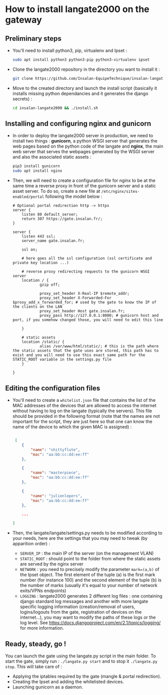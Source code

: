 # How to install langate2000 on the gateway

## Preliminary steps

* You'll need to install python3, pip, virtualenv and Ipset :

    ```bash
    sudo apt install python3 python3-pip python3-virtualenv ipset
    ```

* Clone the langate2000 repository in the directory you want to install it :

    ```bash
    git clone https://github.com/Insalan-EquipeTechnique/insalan-langate2000.git
    ```
 
* Move to the created directory and launch the install script (basically it installs missing python dependancies and it generates the django secrets) :

     ```bash
     cd insalan-langate2000 && ./install.sh
     ```

## Installing and configuring nginx and gunicorn

* In order to deploy the langate2000 server in production, we need to install two things : **gunicorn**, a python WSGI server that generates the web pages based on the python code of the langate and **nginx**, the main web server that serves the webpages generated by the WSGI server and also the associated static assets :

    ```bash
    pip3 install gunicorn
    sudo apt install nginx
    ```

* Then, we will need to create a configuration file for nginx to be at the same time a reverse proxy in front of the gunicorn server and a static asset server. To do so, create a new file at `/etc/nginx/sites-enabled/portal` following the model below :

    ```nginx
    # Optional portal redirection http -> https
    server {
        listen 80 default_server;
        return 307 https://gate.insalan.fr/;
    }

    server {
        listen 443 ssl;
        server_name gate.insalan.fr;

        ssl on;

        # here goes all the ssl configuration (ssl certificate and private key location ...)

        # reverse proxy redirecting requests to the gunicorn WSGI server
        location / {
                gzip off;
		
                proxy_set_header X-Real-IP $remote_addr;
                proxy_set_header X-Forwarded-For $proxy_add_x_forwarded_for; # used by the gate to know the IP of the clients on the LAN
                proxy_set_header Host gate.insalan.fr;
                proxy_pass http://127.0.0.1:8000; # gunicorn host and port, if you somehow changed those, you will need to edit this line
		
        }
	
        # static assets
        location /static/ {
                alias /var/www/html/static/; # this is the path where the static assets that the gate uses are stored, this path has to exist and you will need to use this exact same path for the STATIC_ROOT variable in the settings.py file 
        }

    }

    ```

## Editing the configuration files

* You'll need to create a `whitelist.json` file that contains the list of the MAC addresses of the devices that are allowed to access the internet without having to log on the langate (typically the servers). This file should be provided in the following format (note that the names are not important for the script, they are just here so that one can know the name of the device to which the given MAC is assigned) :

    ```json

	 [
		{
			"name": "shittyflute",
			"mac": "aa:bb:cc:dd:ee:ff"
		},

		{
			"name": "masterpiece",
			"mac": "aa:bb:cc:dd:ee:ff"
		},

		{                                 	
			"name": "julienlepers",
			"mac": "aa:bb:cc:dd:ee:ff"
		},

		...

	]

    ```

* Then, the langate/langate/settings.py needs to be modified according to your needs, here are the settings that you may need to tweak (by apparition order) :
	
	- `SERVER_IP` : the main IP of the server (on the management VLAN)
	- `STATIC_ROOT` : should point to the folder from where the static assets are served by the nginx server
	- `NETWORK` : you need to precisely modify the parameter `mark=(a,b)` of the Ipset object. The first element of the tuple (a) is the first mark number (for instance 100) and the second element of the tuple (b) is the number of marks (usually it's equal to your number of network exits/VPNs endpoints)
	- `LOGGING` : langate2000 generates 2 different log files : one containing django standard log messages and another with more langate specific logging information (creation/removal of users, logins/logouts from the gate, registration of devices on the internet...), you may want to modify the paths of these logs or the log level. See https://docs.djangoproject.com/en/2.1/topics/logging/ for more information.

## Ready, steady, go !

You can launch the gate using the langate.py script in the main folder.
To start the gate, simply run : `./langate.py start` and to stop it `./langate.py stop`.
This will take care of :
* Applying the iptables required by the gate (mangle & portal redirection).
* Creating the Ipset and adding the whitelisted devices.
* Launching gunicorn as a daemon.
